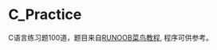 # C_Practice
C语言练习题100道，题目来自[RUNOOB菜鸟教程](https://www.runoob.com/cprogramming/c-examples.html), 程序可供参考。
